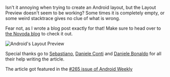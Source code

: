 Isn't it annoying when trying to create an Android layout, but the Layout Preview doesn't seem to be working? Some times it is completely empty, or some weird stacktrace gives no clue of what is wrong.

Fear not, as I wrote a blog post exactly for that! Make sure to head over to [the Novoda blog](https://www.novoda.com/blog/layout-preview-101/) to check it out.

![Android's Layout Preview](https://www.novoda.com/blog/content/images/2016/11/Screen-Shot-2016-11-01-at-12-01-45.png)

Special thanks go to [Sebastiano](https://www.novoda.com/blog/author/seb/), [Daniele Conti](https://www.novoda.com/blog/author/fourlastor/) and [Daniele Bonaldo](https://www.novoda.com/blog/author/daniele/) for all their help writing the article.

The article got featured in the [#265 issue of Android Weekly](androidweekly.net/issues/issue-236)
